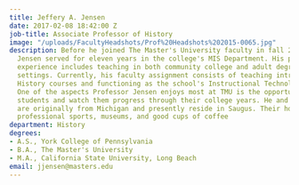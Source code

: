 ```yaml
---
title: Jeffery A. Jensen
date: 2017-02-08 18:42:00 Z
job-title: Associate Professor of History
image: "/uploads/FacultyHeadshots/Prof%20Headshots%202015-0065.jpg"
description: Before he joined The Master's University faculty in fall 2000, Professor
  Jensen served for eleven years in the college's MIS Department. His previous instructional
  experience includes teaching in both community college and adult degree- completion
  settings. Currently, his faculty assignment consists of teaching introductory World
  History courses and functioning as the school's Instructional Technology Coordinator.
  One of the aspects Professor Jensen enjoys most at TMU is the opportunity to meet
  students and watch them progress through their college years. He and his wife, Linda,
  are originally from Michigan and presently reside in Saugus. Their hobbies include
  professional sports, museums, and good cups of coffee
department: History
degrees:
- A.S., York College of Pennsylvania
- B.A., The Master's University
- M.A., California State University, Long Beach
email: jjensen@masters.edu
---
```


